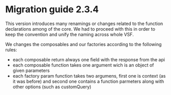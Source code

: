 # Migration guide 2.3.4

This version introduces many renamings or changes related to the function declarations among of the core.
We had to proceed with this in order to keep the convention and unify the naming across whole VSF.

We changes the composables and our factories according to the following rules:
- each composable return always one field with the response from the api
- each composable function takes one argument wich is an object of given parameters
- each factory param function takes two argumens, first one is context (as it was before) and second one contains a function parmeters along with other options (such as customQuery)
